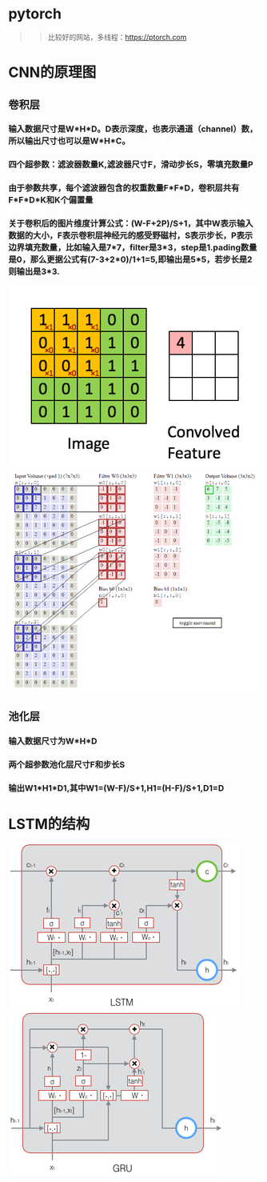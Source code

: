 # pytorch
>>比较好的网站，多线程：https://ptorch.com

# CNN的原理图
## 卷积层
### 输入数据尺寸是W\*H\*D。D表示深度，也表示通道（channel）数，所以输出尺寸也可以是W\*H\*C。
### 四个超参数：滤波器数量K,滤波器尺寸F，滑动步长S，零填充数量P
### 由于参数共享，每个滤波器包含的权重数量F\*F\*D，卷积层共有F\*F\*D\*K和K个偏置量
### 关于卷积后的图片维度计算公式：(W-F+2P)/S+1，其中W表示输入数据的大小，F表示卷积层神经元的感受野磁村，S表示步长，P表示边界填充数量，比如输入是7\*7，filter是3\*3，step是1.pading数量是0，那么更据公式有(7-3+2\*0)/1+1=5,即输出是5\*5，若步长是2则输出是3\*3.
![](https://github.com/AIMarkov/pytorch/raw/master/image/CNN/2256672-19110dee0c54c0b2.gif)
![](https://github.com/AIMarkov/pytorch/raw/master/image/CNN/2256672-958f31b01695b085.gif)
## 池化层
### 输入数据尺寸为W\*H\*D
### 两个超参数池化层尺寸F和步长S
### 输出W1\*H1\*D1,其中W1=(W-F)/S+1,H1=(H-F)/S+1,D1=D

# LSTM的结构
![](https://github.com/AIMarkov/pytorch/raw/master/image/LSTM/2256672-7ea82e4f1ac6cd75.png)
![](https://github.com/AIMarkov/pytorch/raw/master/image/LSTM/2256672-b784d887bf693253.png)
